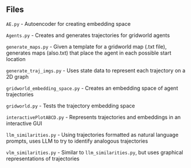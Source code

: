 <!-- ## Usage
``vlm_similarities.py`` -->

## Files
``AE.py`` - Autoencoder for creating embedding space

``Agents.py`` - Creates and generates trajectories for gridworld agents

``generate_maps.py`` - Given a template for a gridworld map (.txt file), generates maps (also.txt) that place the agent in each possible start location

``generate_traj_imgs.py`` - Uses state data to represent each trajectory on a 2D graph  

``gridworld_embedding_space.py`` -  Creates an embedding space of agent trajectories  

``gridworld.py`` - Tests the trajectory embedding space  

``interactivePlotABCD.py`` - Represents trajectories and embeddings in an interactive GUI

``llm_similarities.py`` - Using trajectories formatted as natural language prompts, uses LLM to try to identify analogous trajectories

``vlm_similarities.py`` - Similar to ``llm_similarities.py``, but uses graphical representations of trajectories